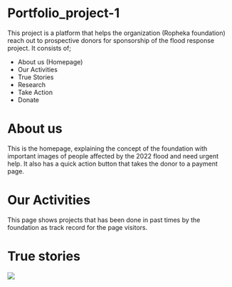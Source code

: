 # Portfolio_project-1 
This project is a platform that helps the organization (Ropheka foundation) reach out to prospective donors for sponsorship of the flood response project.
It consists of;
- About us (Homepage)
- Our Activities
- True Stories
- Research
- Take Action
- Donate

# About us
This is the homepage, explaining the concept of the foundation with important images of people affected by the 2022 flood and need urgent help. It also has a quick action button that takes the donor to a payment page.

# Our Activities
This page shows projects that has been done in past times by the foundation as track record for the page visitors.

# True stories


![](https://github.com/Adeboye22/alxProject-rophekaFoundation.github.io/blob/bea46069b1325a45b69cfcbd5a6ca69ca05427da/Screenshot%20(12).png)
